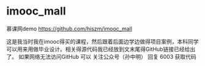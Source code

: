 # imooc_mall
慕课网demo
https://github.com/hiszm/imooc_mall


这是我当时我在imooc得买的课程，然后跟着后面边学边做得项目案例，本科同学可以用来用做毕业设计。相关得源代码我已经放到文末尾得GitHub链接已经给出了。
如果网络无法访问GitHub 可以 关注公众号（孙中明） 回复 6003 获取代码
